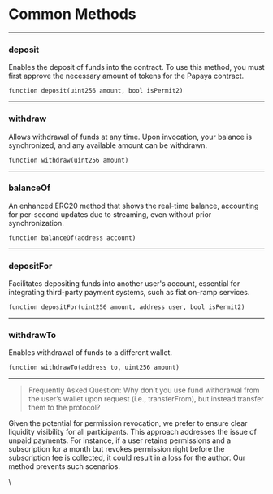 # Common Methods

***

### deposit

Enables the deposit of funds into the contract. To use this method, you must first approve the necessary amount of tokens for the Papaya contract.

```solidity
function deposit(uint256 amount, bool isPermit2)
```

***

### withdraw

Allows withdrawal of funds at any time. Upon invocation, your balance is synchronized, and any available amount can be withdrawn.

```solidity
function withdraw(uint256 amount)
```

***

### balanceOf

An enhanced ERC20 method that shows the real-time balance, accounting for per-second updates due to streaming, even without prior synchronization.

```solidity
function balanceOf(address account)
```

***

### depositFor

Facilitates depositing funds into another user's account, essential for integrating third-party payment systems, such as fiat on-ramp services.

```solidity
function depositFor(uint256 amount, address user, bool isPermit2)
```

***

### withdrawTo

Enables withdrawal of funds to a different wallet.

```solidity
function withdrawTo(address to, uint256 amount)
```

***

> Frequently Asked Question: Why don’t you use fund withdrawal from the user’s wallet upon request (i.e., transferFrom), but instead transfer them to the protocol?

Given the potential for permission revocation, we prefer to ensure clear liquidity visibility for all participants. This approach addresses the issue of unpaid payments. For instance, if a user retains permissions and a subscription for a month but revokes permission right before the subscription fee is collected, it could result in a loss for the author. Our method prevents such scenarios.

\
